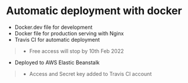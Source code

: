 # Automatic deployment with docker

- Docker.dev file for development
- Docker file for production serving with Nginx
- Travis CI for automatic deployment
> - Free access will stop by 10th Feb 2022
- Deployed to AWS Elastic Beanstalk
> - Access and Secret key added to Travis CI account
